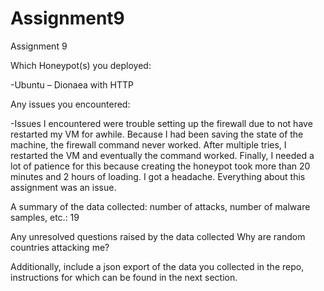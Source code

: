 # Assignment9
Assignment 9

Which Honeypot(s) you deployed:

-Ubuntu – Dionaea with HTTP

Any issues you encountered:

-Issues I encountered were trouble setting up the firewall due to not have restarted my VM for awhile. Because I had been saving the state of the machine, the firewall command never worked. After multiple tries, I restarted the VM and eventually the command worked. Finally, I needed a lot of patience for this because creating the honeypot took more than 20 minutes and 2 hours of loading. 
I got a headache.
Everything about this assignment was an issue.


A summary of the data collected: number of attacks, number of malware samples, etc.:
19

Any unresolved questions raised by the data collected
Why are random countries attacking me?

Additionally, include a json export of the data you collected in the repo, instructions for which can be found in the next section.
  
